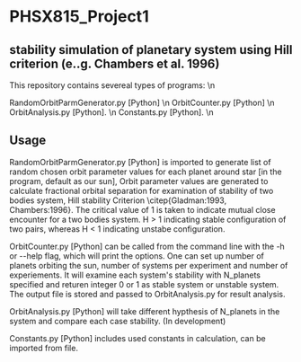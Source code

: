 # PHSX815_Project1
## stability simulation of planetary system using Hill criterion (e..g. Chambers et al. 1996)

This repository contains severeal types of programs: \n

RandomOrbitParmGenerator.py [Python] \n
OrbitCounter.py [Python]   \n
OrbitAnalysis.py [Python].  \n
Constants.py [Python].     \n

## Usage
RandomOrbitParmGenerator.py [Python] is imported to generate list of random chosen orbit parameter values for each planet around star [in the program, default as our sun], Orbit parameter values are generated to calculate fractional orbital separation for examination of stability of two bodies system, Hill stability Criterion \citep{Gladman:1993, Chambers:1996}. The critical value of 1 is taken to indicate mutual close encounter for a two bodies system. H > 1 indicating stable configuration of two pairs, whereas H < 1 indicating unstabe configuration. 

OrbitCounter.py [Python] can be called from the command line with the -h or --help flag, which will print the options. One can set up number of planets orbiting the sun, number of systems per experiment and number of experiements. It will examine each system's stability with N_planets specified and returen integer 0 or 1 as stable system or unstable system. The output file is stored and passed to OrbitAnalysis.py for result analysis.

OrbitAnalysis.py [Python] will take different hypthesis of N_planets in the system and compare each case stability. (In development)

Constants.py [Python] includes used constants in calculation, can be imported from file.
